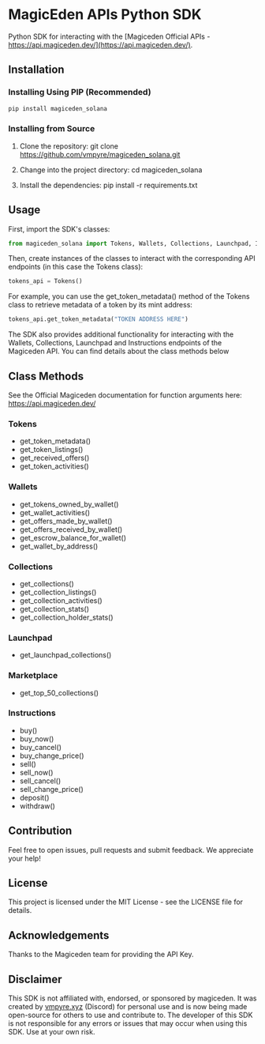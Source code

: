 # MagicEden APIs Python SDK 

Python SDK for interacting with the [Magiceden Official APIs - https://api.magiceden.dev/](https://api.magiceden.dev/).

## Installation

### Installing Using PIP (Recommended)
```python
pip install magiceden_solana
```

### Installing from Source

1. Clone the repository: git clone https://github.com/vmpyre/magiceden_solana.git

2. Change into the project directory: cd magiceden_solana

3. Install the dependencies: pip install -r requirements.txt

## Usage

First, import the SDK's classes:
```python
from magiceden_solana import Tokens, Wallets, Collections, Launchpad, Instructions
```

Then, create instances of the classes to interact with the corresponding API endpoints (in this case the Tokens class):
```python
tokens_api = Tokens()
```

For example, you can use the get_token_metadata() method of the Tokens class to retrieve metadata of a token by its mint address:
```python
tokens_api.get_token_metadata("TOKEN ADDRESS HERE")
```
The SDK also provides additional functionality for interacting with the Wallets, Collections, Launchpad and Instructions endpoints of the Magiceden API.
You can find details about the class methods below

## Class Methods
See the Official Magiceden documentation for function arguments here: https://api.magiceden.dev/

### Tokens
- get_token_metadata()
- get_token_listings()
- get_received_offers()
- get_token_activities()

### Wallets
- get_tokens_owned_by_wallet()
- get_wallet_activities()
- get_offers_made_by_wallet()
- get_offers_received_by_wallet()
- get_escrow_balance_for_wallet()
- get_wallet_by_address()

### Collections
- get_collections()
- get_collection_listings()
- get_collection_activities()
- get_collection_stats()
- get_collection_holder_stats()

### Launchpad
- get_launchpad_collections()

### Marketplace
- get_top_50_collections()

### Instructions
- buy()
- buy_now()
- buy_cancel()
- buy_change_price()
- sell()
- sell_now()
- sell_cancel()
- sell_change_price()
- deposit()
- withdraw()

## Contribution
Feel free to open issues, pull requests and submit feedback. We appreciate your help!

## License
This project is licensed under the MIT License - see the LICENSE file for details.

## Acknowledgements
Thanks to the Magiceden team for providing the API Key.

## Disclaimer
This SDK is not affiliated with, endorsed, or sponsored by magiceden. It was created by [vmpyre.xyz](https://discordapp.com/users/473884990837489675) (Discord) for personal use and is now being made open-source for others to use and contribute to. The developer of this SDK is not responsible for any errors or issues that may occur when using this SDK. Use at your own risk.

